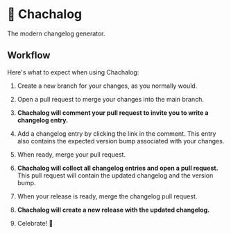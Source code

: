 # 🦜 Chachalog

The modern changelog generator.

## Workflow

Here's what to expect when using Chachalog:

1. Create a new branch for your changes, as you normally would.

2. Open a pull request to merge your changes into the main branch.

3. **Chachalog will comment your pull request to invite you to write a changelog entry.**

4. Add a changelog entry by clicking the link in the comment. This entry also contains the expected version bump associated with your changes.

5. When ready, merge your pull request.

6. **Chachalog will collect all changelog entries and open a pull request.** This pull request will contain the updated changelog and the version bump.

7. When your release is ready, merge the changelog pull request.

8. **Chachalog will create a new release with the updated changelog.**

9. Celebrate! 🎉
